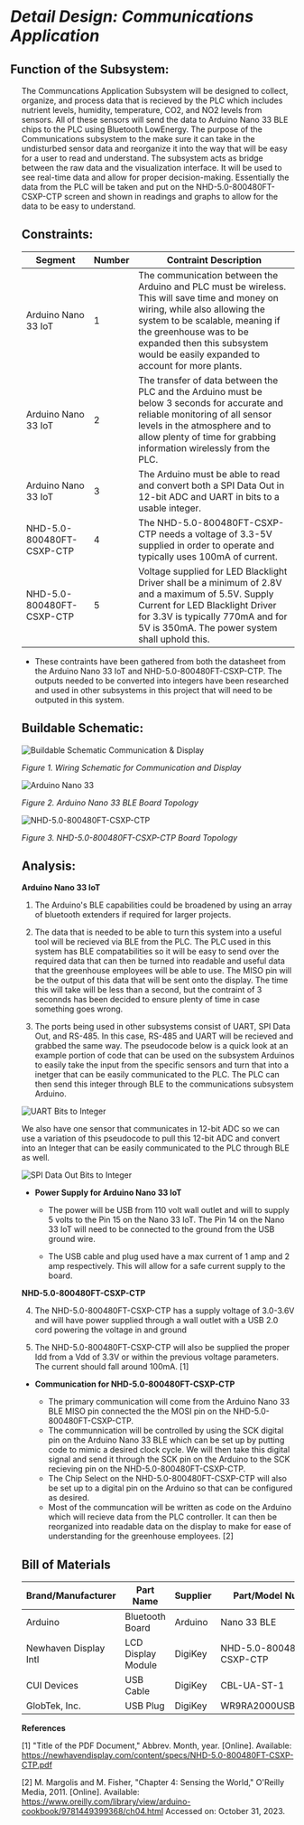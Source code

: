 # *Detail Design: Communications Application*

## **Function of the Subsystem:**

<div style="margin-left: 20px">The Communcations Application Subsystem will be designed to collect, organize, and process data that is recieved by the PLC which includes nutrient levels, humidity, temperature, CO2, and NO2 levels from sensors. All of these sensors will send the data to Arduino Nano 33 BLE chips to the PLC using Bluetooth LowEnergy. The purpose of the Communications subsystem to the make sure it can take in the undisturbed sensor data and reorganize it into the way that will be easy for a user to read and understand. The subsystem acts as bridge between the raw data and the visualization interface. It will be used to see real-time data and allow for proper decision-making. Essentially the data from the PLC will be taken and put on the NHD-5.0-800480FT-CSXP-CTP screen and shown in readings and graphs to allow for the data to be easy to understand.

## **Constraints:**

|Segment|Number|Contraint Description|
|--------|-|-------------------------------------------------|
|Arduino Nano 33 IoT|1|The communication between the Arduino and PLC must be wireless. This will save time and money on wiring, while also allowing the system to be scalable, meaning if the greenhouse was to be expanded then this subsystem would be easily expanded to account for more plants.|
|Arduino Nano 33 IoT|2|The transfer of data between the PLC and the Arduino must be below 3 seconds for accurate and reliable monitoring of all sensor levels in the atmosphere and to allow plenty of time for grabbing information wirelessly from the PLC.|
|Arduino Nano 33 IoT|3|The Arduino must be able to read and convert both a SPI Data Out in 12-bit ADC and UART in bits to a usable integer.|
|NHD-5.0-800480FT-CSXP-CTP|4|The NHD-5.0-800480FT-CSXP-CTP needs a voltage of 3.3-5V supplied in order to operate and typically uses 100mA of current.|
|NHD-5.0-800480FT-CSXP-CTP|5|Voltage supplied for LED Blacklight Driver shall be a minimum of 2.8V and a maximum of 5.5V. Supply Current for LED Blacklight Driver for 3.3V is typically 770mA and for 5V is 350mA. The power system shall uphold this.|

- These contraints have been gathered from both the datasheet from the Arduino Nano 33 IoT and NHD-5.0-800480FT-CSXP-CTP. The outputs needed to be converted into integers have been researched and used in other subsystems in this project that will need to be outputed in this system.

## **Buildable Schematic:**

![Buildable Schematic Communication & Display](https://github.com/RealityHertz/Greenhouse-Project/blob/Team2-Signoff-Communication%26Display/Documentation/Images/CADCommunicationsSubsystem.jpg)

*Figure 1. Wiring Schematic for Communication and Display*

![Arduino Nano 33](https://github.com/RealityHertz/Greenhouse-Project/blob/main/Documentation/Images/ArduinoNano33.png)

*Figure 2. Arduino Nano 33 BLE Board Topology*

![NHD-5.0-800480FT-CSXP-CTP](https://github.com/RealityHertz/Greenhouse-Project/blob/main/Documentation/Images/Display%20Chip%20Schematic%20.png)

*Figure 3. NHD-5.0-800480FT-CSXP-CTP Board Topology*

## **Analysis:**

**Arduino Nano 33 IoT**
  1. The Arduino's BLE capabilities could be broadened by using an array of bluetooth extenders if required for larger projects. 

  2. The data that is needed to be able to turn this system into a useful tool will be recieved via BLE from the PLC. The PLC used in this system has BLE compatabilities so it will be easy to send over the required data that can then be turned into readable and useful data that the greenhouse employees will be able to use. The MISO pin will be the output of this data that will be sent onto the display. The time this will take will be less than a second, but the contraint of 3 seconnds has been decided to ensure plenty of time in case something goes wrong.

  3. The ports being used in other subsystems consist of UART, SPI Data Out, and RS-485. In this case, RS-485 and UART will be recieved and grabbed the same way. The pseudocode below is a quick look at an example portion of code that can be used on the subsystem Arduinos to easily take the input from the specific sensors and turn that into a inetger that can be easily communicated to the PLC. The PLC can then send this integer through BLE to the communications subsystem Arduino.

![UART Bits to Integer]()

We also have one sensor that communicates in 12-bit ADC so we can use a variation of this pseudocode to pull this 12-bit ADC and convert into an Integer that can be easily communicated to the PLC through BLE as well.

![SPI Data Out Bits to Integer]()

  - **Power Supply for Arduino Nano 33 IoT**
    - The power will be USB from 110 volt wall outlet and will to supply 5 volts to the Pin 15 on the Nano 33 IoT. The Pin 14 on the Nano 33 IoT will need to be connected to the ground from the USB ground wire.

    - The USB cable and plug used have a max current of 1 amp and 2 amp respectively. This will allow for a safe current supply to the board.

**NHD-5.0-800480FT-CSXP-CTP**

  4. The NHD-5.0-800480FT-CSXP-CTP has a supply voltage of 3.0-3.6V and
  will have power supplied through a wall outlet with a USB 2.0 cord 
  powering the voltage in and ground
  
  5. The NHD-5.0-800480FT-CSXP-CTP will also be supplied the proper Idd from a Vdd of 3.3V or within the previous voltage parameters. The current should fall around 100mA. [1]

- **Communication for NHD-5.0-800480FT-CSXP-CTP**

  - The primary communication will come from the Arduino Nano 33 BLE 
  MISO pin connected the the MOSI pin on the NHD-5.0-800480FT-CSXP-CTP.
  - The communnication will be controlled by using the SCK digital pin 
  on the Arduino Nano 33 BLE which can be set up by putting code to 
  mimic a desired clock cycle. We will then take this digital signal 
  and send it through the SCK pin on the Arduino to the SCK recieving 
  pin on the NHD-5.0-800480FT-CSXP-CTP.
  - The Chip Select on the NHD-5.0-800480FT-CSXP-CTP will also be set 
  up to a digital pin on the Arduino so that can be configured as 
  desired.
  - Most of the communcation will be written as code on the Arduino which will recieve data from the PLC controller. It can then be reorganized into readable data on the display to make for ease of understanding for the greenhouse employees. [2]

## **Bill of Materials**
|Brand/Manufacturer|Part Name|Supplier|Part/Model Number|Quantity|Individual Price|Total|
|----|-----------|-----------|------------|--------|----------------|-----|
|Arduino|Bluetooth Board|Arduino|Nano 33 BLE|1|$26.30|$26.30|
|Newhaven Display Intl|LCD Display Module|DigiKey|NHD-5.0-800480FT-CSXP-CTP|1|$141.63|$141.63|
|CUI Devices|USB Cable|DigiKey|CBL-UA-ST-1|2|$3.12|6.24|
|GlobTek, Inc.|USB Plug|DigiKey|WR9RA2000USBMF(R6B)|1|$9.89|$9.89|




**References**

[1] "Title of the PDF Document," Abbrev. Month, year. [Online]. Available: 
<https://newhavendisplay.com/content/specs/NHD-5.0-800480FT-CSXP-CTP.pdf>

[2] M. Margolis and M. Fisher, "Chapter 4: Sensing the World," O'Reilly Media, 2011. [Online]. Available: 
<https://www.oreilly.com/library/view/arduino-cookbook/9781449399368/ch04.html> 
Accessed on: October 31, 2023.
